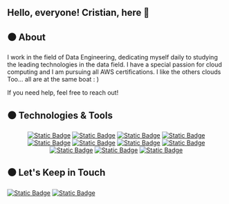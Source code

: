 ## Hello, everyone! Cristian, here 👋


⚫ About
----------------------------
I work in the field of Data Engineering, dedicating myself daily to studying the leading technologies in the data field. I have a special passion for cloud computing and I am pursuing all AWS certifications. I like the others clouds Too... all are at the same boat : )


If you need help, feel free to reach out!

⚫ Technologies & Tools
----------------------------

<p align="center">
  <a href="https://github.com/crismassaneiro"><img alt="Static Badge" src="https://img.shields.io/badge/Python-blue?style=for-the-badge&logo=python&logoColor=white&labelColor=%233776AB&color=white"></a>
  <a href="https://github.com/crismassaneiro"><img alt="Static Badge" src="https://img.shields.io/badge/amazon-aws?style=for-the-badge&logo=amazonaws&logoColor=white&color=%23232F3E"></a>
  <a href="https://github.com/crismassaneiro"><img alt="Static Badge" src="https://img.shields.io/badge/postgresql-sql?style=for-the-badge&logo=postgresql&logoColor=white&labelColor=%234169E1&color=%234169E1"></a>
  <a href="https://github.com/crismassaneiro"><img alt="Static Badge" src="https://img.shields.io/badge/mysql-sql?style=for-the-badge&logo=mysql&logoColor=white&labelColor=%234479A1&color=%234479A1"></a>
  <a href="https://github.com/crismassaneiro"><img alt="Static Badge" src="https://img.shields.io/badge/github-r?style=for-the-badge&logo=github&logoColor=white&labelColor=%23181717&color=%23181717"></a>
  <a href="https://github.com/crismassaneiro"><img alt="Static Badge" src="https://img.shields.io/badge/jupyter-r?style=for-the-badge&logo=jupyter&logoColor=white&labelColor=%23F37626&color=%23F37626"></a>
  <a href="https://github.com/crismassaneiro"><img alt="Static Badge" src="https://img.shields.io/badge/serverless-s?style=for-the-badge&logo=serverless&logoColor=white&labelColor=%23FD5750&color=%23FD5750"></a>
  <a href="https://github.com/crismassaneiro"><img alt="Static Badge" src="https://img.shields.io/badge/linux-x?style=for-the-badge&logo=linux&logoColor=white&labelColor=%23FCC624&color=%23FCC624&link=https%3A%2F%2Fgithub.com%2Fcrismassaneiro"></a>
  <a href="https://github.com/crismassaneiro"><img alt="Static Badge" src="https://img.shields.io/badge/apacheairflow-w?style=for-the-badge&logo=apacheairflow&logoColor=white&labelColor=%23017CEE&color=%23017CEE&link=https%3A%2F%2Fwww.linkedin.com%2Fin%2Fcristianmassaneiro%2F"></a>
  <a href="https://github.com/crismassaneiro"><img alt="Static Badge" src="https://img.shields.io/badge/apachespark-k?style=for-the-badge&logo=apachespark&logoColor=white&labelColor=%23E25A1C&color=%23E25A1C&link=https%3A%2F%2Fwww.linkedin.com%2Fin%2Fcristianmassaneiro%2F"></a>
  <a href="https://github.com/crismassaneiro"><img alt="Static Badge" src="https://img.shields.io/badge/mongodb-b?style=for-the-badge&logo=mongodb&logoColor=white&labelColor=%2347A248&color=%2347A248&link=https%3A%2F%2Fwww.linkedin.com%2Fin%2Fcristianmassaneiro%2F"></a>
</p>

⚫ Let's Keep in Touch
-----------------------------

<a href="https://www.linkedin.com/in/cristianmassaneiro/" target="_blank"><img alt="Static Badge" src="https://img.shields.io/badge/linkedin-x?style=for-the-badge&logo=linkedin&logoColor=white&labelColor=%230A66C2&color=%230A66C2"></a>
<a href="https://twitter.com/CristianWorc"><img alt="Static Badge" src="https://img.shields.io/badge/X--X?style=for-the-badge&logo=x&logoColor=white&label=X-or-Twitter&labelColor=%23000000&color=%23000000&link=https%3A%2F%2Fwww.linkedin.com%2Fin%2Fcristianmassaneiro%2F"></a>

